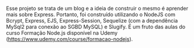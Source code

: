 Esse projeto se trata de um blog e a ideia de construir o mesmo é aprender mais sobre Express. Portanto, foi construído utilizando o NodeJS com Bcrypt, Express, EJS, Express-Session, Sequelize (com a dependência MySql2 para conexão ao SGBD MySQL) e Slugify.
É um fruto das aulas do curso Formação Node.js disponível na Udemy (https://www.udemy.com/course/formacao-nodejs).
